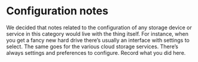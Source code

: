 
# Configuration notes

We decided that notes related to the configuration of any storage device or service in this category would live with the thing itself. For instance, when you get a fancy new hard drive there’s usually an interface with settings to select. The same goes for the various cloud storage services. There’s always settings and preferences to configure. Record what you did here.
